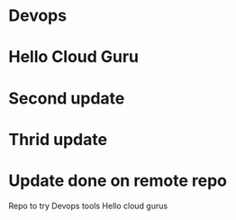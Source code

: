# Devops
# Hello Cloud Guru
# Second update
# Thrid update 
# Update done on remote repo
Repo to try Devops tools
Hello cloud gurus


